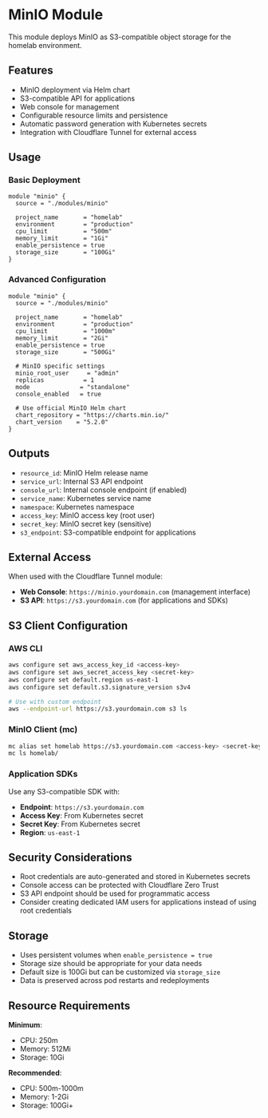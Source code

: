 # MinIO Module

This module deploys MinIO as S3-compatible object storage for the homelab environment.

## Features

- MinIO deployment via Helm chart
- S3-compatible API for applications
- Web console for management  
- Configurable resource limits and persistence
- Automatic password generation with Kubernetes secrets
- Integration with Cloudflare Tunnel for external access

## Usage

### Basic Deployment

```hcl
module "minio" {
  source = "./modules/minio"

  project_name       = "homelab"
  environment        = "production"
  cpu_limit          = "500m"
  memory_limit       = "1Gi"
  enable_persistence = true
  storage_size       = "100Gi"
}
```

### Advanced Configuration

```hcl
module "minio" {
  source = "./modules/minio"

  project_name       = "homelab"
  environment        = "production"
  cpu_limit          = "1000m"
  memory_limit       = "2Gi"
  enable_persistence = true
  storage_size       = "500Gi"
  
  # MinIO specific settings
  minio_root_user     = "admin"
  replicas           = 1
  mode              = "standalone"
  console_enabled   = true
  
  # Use official MinIO Helm chart
  chart_repository = "https://charts.min.io/"
  chart_version    = "5.2.0"
}
```

## Outputs

- `resource_id`: MinIO Helm release name
- `service_url`: Internal S3 API endpoint
- `console_url`: Internal console endpoint (if enabled)
- `service_name`: Kubernetes service name
- `namespace`: Kubernetes namespace
- `access_key`: MinIO access key (root user)
- `secret_key`: MinIO secret key (sensitive)
- `s3_endpoint`: S3-compatible endpoint for applications

## External Access

When used with the Cloudflare Tunnel module:

- **Web Console**: `https://minio.yourdomain.com` (management interface)
- **S3 API**: `https://s3.yourdomain.com` (for applications and SDKs)

## S3 Client Configuration

### AWS CLI

```bash
aws configure set aws_access_key_id <access-key>
aws configure set aws_secret_access_key <secret-key>
aws configure set default.region us-east-1
aws configure set default.s3.signature_version s3v4

# Use with custom endpoint
aws --endpoint-url https://s3.yourdomain.com s3 ls
```

### MinIO Client (mc)

```bash
mc alias set homelab https://s3.yourdomain.com <access-key> <secret-key>
mc ls homelab/
```

### Application SDKs

Use any S3-compatible SDK with:
- **Endpoint**: `https://s3.yourdomain.com`
- **Access Key**: From Kubernetes secret
- **Secret Key**: From Kubernetes secret  
- **Region**: `us-east-1`

## Security Considerations

- Root credentials are auto-generated and stored in Kubernetes secrets
- Console access can be protected with Cloudflare Zero Trust
- S3 API endpoint should be used for programmatic access
- Consider creating dedicated IAM users for applications instead of using root credentials

## Storage

- Uses persistent volumes when `enable_persistence = true`
- Storage size should be appropriate for your data needs
- Default size is 100Gi but can be customized via `storage_size`
- Data is preserved across pod restarts and redeployments

## Resource Requirements

**Minimum**:
- CPU: 250m
- Memory: 512Mi
- Storage: 10Gi

**Recommended**:
- CPU: 500m-1000m
- Memory: 1-2Gi
- Storage: 100Gi+